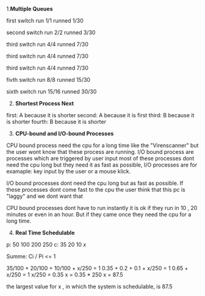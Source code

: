 1.**Multiple Queues**

first switch
run 1/1
runned 1/30

second switch
run 2/2
runned 3/30

third switch
run 4/4
runned 7/30

third switch
run 4/4
runned 7/30

third switch
run 4/4
runned 7/30

fivth switch
run 8/8
runned 15/30

sixth switch
run 15/16
runned 30/30

2. **Shortest Process Next**

first: A because it is shorter
second: A because it is first
third: B because it is shorter
fourth: B because it is shorter

3. **CPU-bound and I/O-bound Processes**

CPU bound process need the cpu for a long time like the "Virenscanner" but the user wont know that these process are running.
I/O bound process are processes which are triggered by user input most of these processes dont need the cpu long but they need it as fast as possible, I/O processes are for examaple: key input by the user or a mouse klick.

I/O bound processes dont need the cpu long but as fast as possible. If these processes dont come fast to the cpu the user think that this pc is "laggy" and we dont want that

CPU bound processes dont have to run instantly it is ok if they run in 10 , 20 minutes or even in an hour. But if they came once they need the cpu for a long time.

4. **Real Time Schedulable**

p: 50 100 200 250
c: 35 20  10  $x$

Summe: Ci / Pi <= 1

35/100 + 20/100 + 10/100 + x/250 = 1
0.35 + 0.2 + 0.1 + x/250 = 1
0.65 + x/250 = 1
x/250 = 0.35
x = 0.35 * 250
x = 87.5

the largest value for x , in which the system is schedulable, is 87.5
